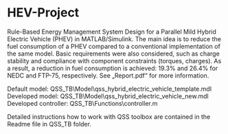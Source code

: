 # HEV-Project

Rule-Based Energy Management System Design for a Parallel Mild Hybrid Electric Vehicle (PHEV) in MATLAB/Simulink. 
The main idea is to reduce the fuel consumption of a PHEV compared to a conventional implementation of the same model. 
Basic requirements were also considered, such as charge stability and compliance with component constraints (torques, charges). 
As a result, a reduction in fuel consumption is achieved: 19.3% and 26.4% for NEDC and FTP-75, respectively. See „Report.pdf“ for more information.

Default model:		QSS_TB\Model\qss_hybrid_electric_vehicle_template.mdl
Developed model:	QSS_TB\Model\qss_hybrid_electric_vehicle_new.mdl
Developed controller:	QSS_TB\Functions\controller.m

Detailed instructions how to work with QSS toolbox are contained in the Readme file in QSS_TB folder.
